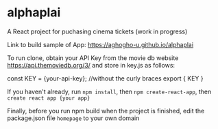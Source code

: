 # alphaplai
A React project for puchasing cinema tickets (work in progress)

Link to build sample of App: https://aghogho-u.github.io/alphaplai


To run clone, obtain your API Key from the movie db website https://api.themoviedb.org/3/ and store in key.js as follows:

const KEY = {your-api-key}; //without the curly braces
export { KEY }


If you haven't already, run `npm install`, then `npm create-react-app`, then `create react app {your app}`


Finally, before you run npm build when the project is finished, edit the package.json file `homepage`  to your own domain